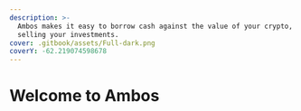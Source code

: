 ```yaml
---
description: >-
  Ambos makes it easy to borrow cash against the value of your crypto, without
  selling your investments.
cover: .gitbook/assets/Full-dark.png
coverY: -62.219074598678
---
```


# Welcome to Ambos

